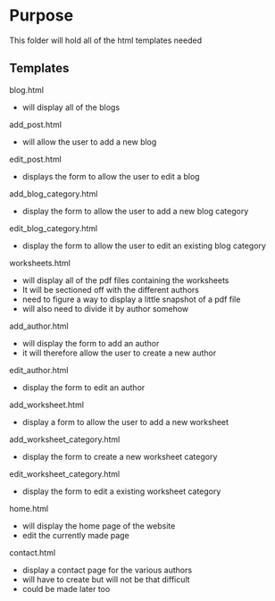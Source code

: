 # Purpose
This folder will hold all of the html templates needed

## Templates
blog.html
- will display all of the blogs

add_post.html
- will allow the user to add a new blog

edit_post.html
- displays the form to allow the user to edit a blog

add_blog_category.html
- display the form to allow the user to add a new blog category

edit_blog_category.html
- display the form to allow the user to edit an existing blog category

worksheets.html
- will display all of the pdf files containing the worksheets
- It will be sectioned off with the different authors
- need to figure a way to display a little snapshot of a pdf file
- will also need to divide it by author somehow

add_author.html
- will display the form to add an author
- it will therefore allow the user to create a new author

edit_author.html
- display the form to edit an author

add_worksheet.html
- display a form to allow the user to add a new worksheet

add_worksheet_category.html
- display the form to create a new worksheet category

edit_worksheet_category.html
- display the form to edit a existing worksheet category

home.html
- will display the home page of the website
- edit the currently made page

contact.html
- display a contact page for the various authors
- will have to create but will not be that difficult
- could be made later too
